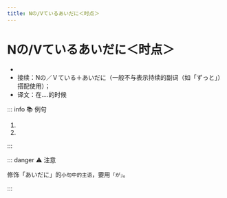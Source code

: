 ```yaml
---
title: Nの/Vているあいだに＜时点＞
---
```


# Nの/Vているあいだに＜时点＞

* <grammer-content sentence="意义：表示在某一状态持续的阶段、时期内的**某一时点上**发生了谓语动词所表示的动作或变化；" />
* 接续：Nの／Ｖている＋あいだに（一般不与表示持续的副词（如「ずっと」）搭配使用）；
* 译文：在....的时候

::: info :books: 例句

1. <grammer-content id='2-01-07-0' sentence='[高橋/たかはし]さん、**[休み/やすみ]のあいだに**、[王/おう]さんのお[宅/たく]へ[行っ/いっ]たんですよね。' trans='高桥，休息的时候你去的小王家对吧。' />
2. <grammer-content id='2-01-07-1' sentence='[一年間/いちねんかん]の**[留学/りゅがく]のあいだに**、とてもよい[経験/けいけん]をしました。' trans='在这一年的留学时间中，我获得了很好的经验。' />

:::

::: danger :warning: 注意

修饰「あいだに」的`小句中的主语`，要用`「が」`。

  <div class="bunpou-block">

  <grammer-content id='2-01-07-2' sentence='[兄/あに]<u> が </u>**[掃除/そうじ]をしているあいだに**、[私/わたし]は[春節/しゅんせつ]の[飾りつけ/かざりつけ]をしました。' trans='在哥哥打扫的时候，我在弄春节的装饰。' />

  </div>
:::

